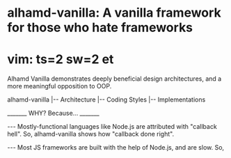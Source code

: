 # alhamd-vanilla: A vanilla framework for those who hate frameworks  #
# vim: ts=2 sw=2 et

Alhamd Vanilla demonstrates deeply beneficial design architectures, and a more meaningful opposition to OOP. 

alhamd-vanilla 
   |-- Architecture
   |-- Coding Styles
   |-- Implementations





_______ WHY? Because... _______

--- Mostly-functional languages like Node.js are attributed with "callback hell". So, alhamd-vanilla shows how "callback done right".

--- Most JS frameworks are built with the help of Node.js, and are slow. So, 
